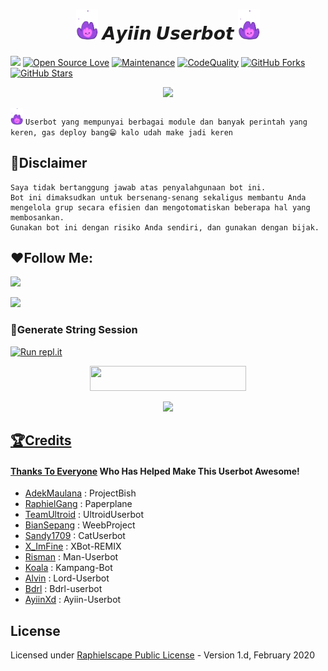  <h1 align="center"><img src="./userbot/resources/Kenpurple.gif" width="35px"> 𝘼𝙮𝙞𝙞𝙣 𝙐𝙨𝙚𝙧𝙗𝙤𝙩 <img src="./userbot/resources/Kenpurple.gif" width="35px"></h1>

<a href="https://github.com/AyiinXd/Ayiin-Userbot/commits"> <img src="https://img.shields.io/github/last-commit/AyiinXd/Ayiin-Userbot?color=red&logo=github&logoColor=blue&style=for-the-badge" /></a>
[![Open Source Love](https://badges.frapsoft.com/os/v2/open-source.png?v=103)](https://github.com/AyiinXd/Ayiin-Userbot)
[![Maintenance](https://img.shields.io/badge/Maintained%3F-No-blue)](https://GitHub.com/AyiinXd/Ayiin-Userbot/graphs/commit-activity)
[![CodeQuality](https://img.shields.io/codacy/grade/a723cb464d5a4d25be3152b5d71de82d?color=blue&logo=codacy)](https://app.codacy.com/gh/AyiinXd/Ayiin-Userbot/dashboard)
[![GitHub Forks](https://img.shields.io/github/forks/AyiinXd/Ayiin-Userbot?&logo=github)](https://github.com/AyiinXd/Ayiin-Userbot/fork)
[![GitHub Stars](https://img.shields.io/github/stars/AyiinXd/Ayiin-Userbot?&logo=github)](https://github.com/AyiinXd/Ayiin-Userbot/stargazers)


<p align="center">
  <img src="https://telegra.ph/file/21bca0a64032cd5b23b3c.jpg">
</p>

<img src="./userbot/resources/Kenpurple.gif" width="20px"> `Userbot yang mempunyai berbagai module dan banyak perintah yang keren, gas deploy bang😁 kalo udah make jadi keren`

## 📛Disclaimer

```
Saya tidak bertanggung jawab atas penyalahgunaan bot ini.
Bot ini dimaksudkan untuk bersenang-senang sekaligus membantu Anda
mengelola grup secara efisien dan mengotomatiskan beberapa hal yang membosankan.
Gunakan bot ini dengan risiko Anda sendiri, dan gunakan dengan bijak.
```
## ❤️Follow Me:
<p align="left">
<a href="https://github.com/AyiinXd"><img src="https://img.shields.io/badge/GitHub-Follow%20on%20GitHub-inactive.svg?logo=github"></a>
</p>
</p>
<p align="left">
<a href="https://facebook.com/kyiushin.real"><img src="https://img.shields.io/badge/Facebook-Follow%20on%20Facebook-blue.svg?logo=facebook"></a>

### 🖤Generate String Session
[![Run repl.it](https://img.shields.io/badge/run-string__session.py-blue?style=for-the-badge&logo=repl.it)](https://repl.it/@AyiinXd/ConnorString?lite=1&outputonly=1)

<p align="center">

<p align="center"><a href="https://heroku.com/deploy?template=https://github.com/AyiinXd/Ayiin-Userbot"> <img src="https://img.shields.io/badge/Deploy%20To%20Heroku-red?style=flat&logo=heroku" width="250" height="40.00" /></a></p>  
<p align="center"><a href="https://telegram.dog/XTZ_HerokuBot?start=QXlpaW5YZC9ZaW5zLVVzZXJib3QgWWlucy1Vc2VyYm90"><img src="https://img.shields.io/badge/Deploy%20Via%20Telegram-blue?style=for-the-badge&logo=telegram" width="250""/</a>  </p>


## 🏆Credits
#### Thanks To [Everyone](https://github.com/mrismanaziz/Man-Userbot/graphs/contributors) Who Has Helped Make This Userbot Awesome!
*   [AdekMaulana](https://github.com/adekmaulana) : ProjectBish
*   [RaphielGang](https://github.com/RaphielGang) : Paperplane
*   [TeamUltroid](https://github.com/TeamUltroid/Ultroid) :  UltroidUserbot
*   [BianSepang](https://github.com/BianSepang/WeebProject) : WeebProject
*   [Sandy1709](https://github.com/sandy1709/catuserbot) : CatUserbot
*   [X_ImFine](https://github.com/ximfine) :  XBot-REMIX
*   [Risman](https://github.com/mrismanaziz/Man-Userbot) :  Man-Userbot
*   [Koala](https://github.com/ManusiaRakitan/Kampang-Bot) : Kampang-Bot
*   [Alvin](https://github.com/Zora24/Lord-Userbot) : Lord-Userbot
*   [Bdrl](https://github.com/Yansaii/Bdrl-userbot) : Bdrl-userbot
*   [AyiinXd](https://github.com/AyiinXd/Ayiin-Userbot) : Ayiin-Userbot
## License
Licensed under [Raphielscape Public License](https://github.com/mrismanaziz/Man-Userbot/blob/Man-Userbot/LICENSE) - Version 1.d, February 2020
